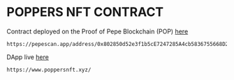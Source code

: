# POPPERS NFT CONTRACT

Contract deployed on the Proof of Pepe Blockchain (POP) [here](https://pepescan.app/address/0x802850d52e3f1b5cE7247285A4cb5836755668D2)

```
https://pepescan.app/address/0x802850d52e3f1b5cE7247285A4cb5836755668D2
```

DApp live [here](https://www.poppersnft.xyz/)

```
https://www.poppersnft.xyz/
```

